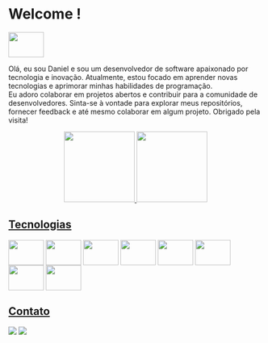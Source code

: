 # Welcome !
<div>
 <img align="center" height="50" width="70" src="https://www.google.com/url?sa=i&url=https%3A%2F%2Fwww.pngwing.com%2Fpt%2Fsearch%3Fq%3Dprogramador&psig=AOvVaw3A5-KaRwfDJveXzhKpHu3G&ust=1680981393084000&source=images&cd=vfe&ved=0CBEQjRxqFwoTCNjizOi9mP4CFQAAAAAdAAAAABAE" />

<p>Olá, eu sou Daniel e sou um desenvolvedor de software apaixonado por tecnologia e inovação. Atualmente, estou focado em aprender novas tecnologias e aprimorar minhas habilidades de programação.<br/>Eu adoro colaborar em projetos abertos e contribuir para a comunidade de desenvolvedores. Sinta-se à vontade para explorar meus repositórios, fornecer feedback e até mesmo colaborar em algum projeto. Obrigado pela visita!</p>
</div>

<div align="center">
  <a href="https://github.com/DanielReis01">
  <img height="140em" src="https://github-readme-stats.vercel.app/api?username=danielreis&show_icons=true&theme=dark&include_all_commits=true&count_private=true"/>
  <img height="140em" src="https://github-readme-stats.vercel.app/api/top-langs/?username=danielreis&layout=compact&langs_count=7&theme=dark"/>
</div>

## Tecnologias
<div style="display:inline-block">

<img align="center" height="50" width="70" src="https://cdn.jsdelivr.net/gh/devicons/devicon/icons/html5/html5-original.svg" />
<img  align="center" height="50" width="70" src="https://cdn.jsdelivr.net/gh/devicons/devicon/icons/css3/css3-original.svg" />
<img align="center" height="50" width="70" src="https://cdn.jsdelivr.net/gh/devicons/devicon/icons/javascript/javascript-original.svg" />
<img align="center" height="50" width="70" src="https://cdn.jsdelivr.net/gh/devicons/devicon/icons/bootstrap/bootstrap-original.svg" />
<img  align="center" height="50" width="70" src="https://cdn.jsdelivr.net/gh/devicons/devicon/icons/react/react-original.svg" />
<img  align="center" height="50" width="70" src="https://cdn.jsdelivr.net/gh/devicons/devicon/icons/typescript/typescript-plain.svg" />
<img  align="center" height="50" width="70" src="https://cdn.jsdelivr.net/gh/devicons/devicon/icons/vscode/vscode-original.svg" />
<img  align="center" height="50" width="70" src="https://cdn.jsdelivr.net/gh/devicons/devicon/icons/angularjs/angularjs-original.svg" />
                   
</div>

## Contato
  <div >          
 
<a href = "mailto:pelvefratu@gmail.com"><img src="https://img.shields.io/badge/Gmail-D14836?style=for-the-badge&logo=gmail&logoColor=white" target="_blank"></a>
<a href="https://www.linkedin.com/in/daniel-almeida-reis/" target="_blank"><img src="https://img.shields.io/badge/-LinkedIn-%230077B5?style=for-the-badge&logo=linkedin&logoColor=white" target="_blank"></a>   
  
  </div>

